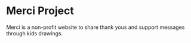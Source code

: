 # Merci Project

Merci is a non-profit website to share thank yous and support messages through kids drawings.
